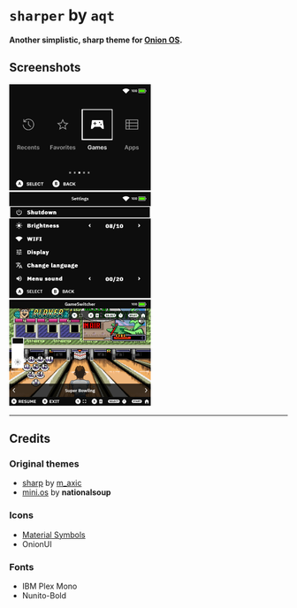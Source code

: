# `sharper` by `aqt`

**Another simplistic, sharp theme for [Onion OS](https://github.com/OnionUI/Onion).**

## Screenshots

<div>
  <img src="https://raw.githubusercontent.com/aqt/OnionUI-sharper-theme/main/sharper%20by%20aqt/preview.png" width="256" alt="Main menu preview">
  <img src="https://raw.githubusercontent.com/aqt/OnionUI-sharper-theme/main/assets/preview-settings.png" width="256" alt="Settings menu preview">
  <img src="https://raw.githubusercontent.com/aqt/OnionUI-sharper-theme/main/assets/preview-gameSwitcher.png" width="256" alt="Game switcher preview">
</div>

---

## Credits

### Original themes

- [sharp](https://github.com/m-axic/OnionUI-sharp-theme) by [m_axic](https://github.com/m-axic)
- [mini.os](https://github.com/OnionUI/Themes/tree/main/themes/mini.os%20by%20nationalsoup) by **nationalsoup**

### Icons

- [Material Symbols](https://fonts.google.com/icons?icon.style=Sharp)
- OnionUI

### Fonts

- IBM Plex Mono
- Nunito-Bold
